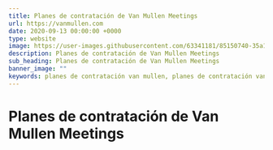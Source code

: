 ```yaml
---
title: Planes de contratación de Van Mullen Meetings
url: https://vanmullen.com
date: 2020-09-13 00:00:00 +0000
type: website
image: https://user-images.githubusercontent.com/63341181/85150740-35a11400-b253-11ea-9a7d-fd3fffc300c0.png
description: Planes de contratación de Van Mullen Meetings
sub_heading: Planes de contratación de Van Mullen Meetings
banner_image: ""
keywords: planes de contratación van mullen, planes de contratación van mullen meetings, videoconferencias, videollamadas seguras
---
```


# Planes de contratación de Van Mullen Meetings
